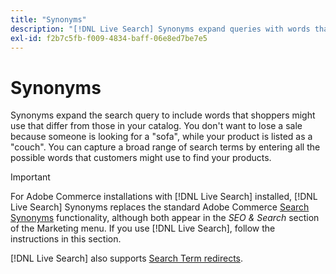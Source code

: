 ```yaml
---
title: "Synonyms"
description: "[!DNL Live Search] Synonyms expand queries with words that differ from those in your catalog."
exl-id: f2b7c5fb-f009-4834-baff-06e8ed7be7e5
---
```

# Synonyms

Synonyms expand the search query to include words that shoppers might use that differ from those in your catalog. You don't want to lose a sale because someone is looking for a "sofa", while your product is listed as a "couch". You can capture a broad range of search terms by entering all the possible words that customers might use to find your products.

>[!IMPORTANT]
>
>For Adobe Commerce installations with [!DNL Live Search] installed, [!DNL Live Search] Synonyms replaces the standard Adobe Commerce [Search Synonyms](https://experienceleague.adobe.com/docs/commerce-admin/catalog/catalog/search/search-terms.html#search-synonyms) functionality, although both appear in the *SEO & Search* section of the Marketing menu. If you use [!DNL Live Search], follow the instructions in this section.

[!DNL Live Search] also supports [Search Term redirects](https://experienceleague.adobe.com/docs/commerce-admin/catalog/catalog/search/search-terms.html).
